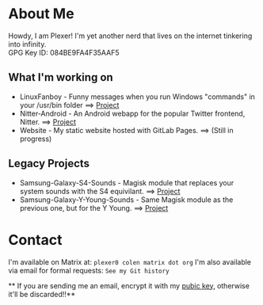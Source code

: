 # About Me
Howdy, I am Plexer! I'm yet another nerd that lives on the internet tinkering into infinity.  
GPG Key ID: 084BE9FA4F35AAF5 

## What I'm working on
* LinuxFanboy - Funny messages when you run Windows "commands" in your /usr/bin folder ==> [Project](https://gitlab.com/Plexer0/LinuxFanboy)
* Nitter-Android - An Android webapp for the popular Twitter frontend, Nitter. ==> [Project](https://gitlab.com/Plexer0/Nitter-Android)
* Website - My static website hosted with GitLab Pages. ==> (Still in progress)

## Legacy Projects
* Samsung-Galaxy-S4-Sounds - Magisk module that replaces your system sounds with the S4 equivilant. ==> [Project](https://gitlab.com/Plexer0/Samsung-Galaxy-S4-Sounds)
* Samsung-Galaxy-Y-Young-Sounds - Same Magisk module as the previous one, but for the Y Young. ==> [Project](https://gitlab.com/Plexer0/Samsung-Galaxy-Y-Young)

# Contact
I'm available on Matrix at: ```plexer0 colen matrix dot org```
I'm also available via email for formal requests: ```See my Git history```

** If you are sending me an email, encrypt it with my [pubic key,](https://keys.openpgp.org/vks/v1/by-fingerprint/DFEDDC0CEEA1F0EE8C99DDCA084BE9FA4F35AAF5) otherwise it'll be discarded!!**
